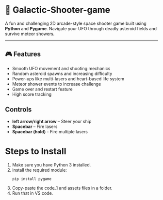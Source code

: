 # 🚀 Galactic-Shooter-game

A fun and challenging 2D arcade-style space shooter game built using **Python** and **Pygame**. Navigate your UFO through deadly asteroid fields and survive meteor showers.

---

## 🎮 Features

- Smooth UFO movement and shooting mechanics
- Random asteroid spawns and increasing difficulty
- Power-ups like multi-lasers and heart-based life system
- Meteor shower events to increase challenge
- Game over and restart feature
- High score tracking
  

## Controls
  - **left arrow/right arrow** – Steer your ship
- **Spacebar** – Fire lasers
- **Spacebar (hold)** - Fire multiple lasers


# Steps to Install
1. Make sure you have Python 3 installed.
2. Install the required module:
   ```bash
   pip install pygame
   ```
3. Copy-paste the code_1 and assets files in a folder.
4. Run that in VS code.
